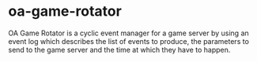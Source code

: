 oa-game-rotator
===============

OA Game Rotator is a cyclic event manager for a game server by using an event log which describes the list of events to produce, the parameters to send to the game server and the time at which they have to happen.